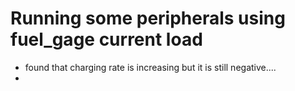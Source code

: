 # Running some peripherals using fuel_gage current load

* found that charging rate is increasing but it is still negative....
*


